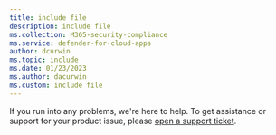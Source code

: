 ```yaml
---
title: include file
description: include file
ms.collection: M365-security-compliance
ms.service: defender-for-cloud-apps
author: dcurwin
ms.topic: include
ms.date: 01/23/2023
ms.author: dacurwin
ms.custom: include file
---
```


If you run into any problems, we're here to help. To get assistance or support for your product issue, please [open a support ticket](../support-and-ts.md).
